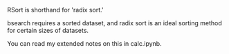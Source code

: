 RSort is shorthand for 'radix sort.'

bsearch requires a sorted dataset, and radix sort is an ideal sorting method for certain sizes of datasets.

You can read my extended notes on this in calc.ipynb.